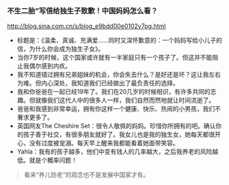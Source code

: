 ### 不生二胎”写信给独生子致歉！中国妈妈怎么看？
http://blog.sina.com.cn/s/blog_e9bdd00e0102y7pg.html
- 标题是：《温柔、真诚、充满爱……同时又深怀歉意的：一个妈妈写给小儿子的信，为什么你会成为独生子女》。
- 当你7岁的时候，这个国家或许就有一半家庭只有一个孩子了。但这并不能阻止我偶尔感到内疚。
- 我不知道错过拥有兄弟姐妹的机会，你会失去什么？是好还是坏？这让我左右为难。但内心深处，我知道我们已经做出了最负责任的选择。
- 我和你爸爸在一起已经19年了。我们在20几岁的时候相识，有许多共同的志趣。但就像我们这代人中的很多人一样，我们自然而然地就让时间流逝了。
- 爸爸和我感到非常幸运，拥有你这样一个健康、快乐、热闹的小男孩，我们不奢求更多了。
- 英国网友The Cheshire Set：很令人敬佩的妈妈。珍惜你所拥有的吧。确认你的孩子善于社交，有很多朋友就好了。我女儿也是我的独生女，她每天都很开心，没有过度被宠溺。每天早上醒来我都能看着她面带笑容。
- Yahla：我有的孩子越多，他们中变有钱人的几率越大，之后我养老的风险越低。就是个概率问题！
>看来“养儿防老”的观念也不是发展中国家才有。
